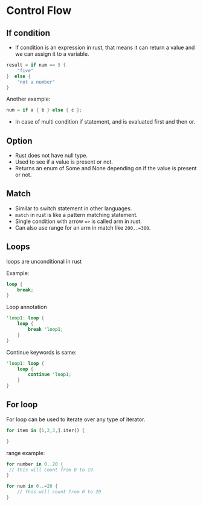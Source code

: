 # Control Flow

## If condition

- If condition is an expression in rust, that means it can return a value and we can assign it to a variable.

```rust
result = if num == 5 {
    "five"
}  else {
    "not a number"
}
```
Another example: 

```rust
num = if a { b } else { c };
```

- In case of multi condition if statement, and is evaluated first and then or.

## Option

- Rust does not have null type.
- Used to see if a value is present or not.
- Returns an enum of Some and None depending on if the value is present or not.

## Match

- Similar to switch statement in other languages.
- `match` in rust is like a pattern matching statement.
- Single condition with arrow `=>` is called arm in rust.
- Can also use range for an arm in match like `200..=300`.

## Loops

loops are unconditional in rust

Example:
```rust
loop {
    break;
}
```

Loop annotation

```rust
'loop1: loop {
    loop {
        break 'loop1;
    }    
}
```
Continue keywords is same:

```rust
'loop1: loop {
    loop {
        continue 'loop1;
    }    
}
```


## For loop

For loop can be used to iterate over any type of iterator.

```rust
for item in [1,2,3,].iter() {

}
```

range example:

```rust
for number in 0..20 {
 // this will count from 0 to 19.
}
```

```rust
for num in 0..=20 {
    // this will count from 0 to 20 
}
```

